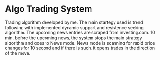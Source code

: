 # Algo Trading System
Trading algorithm developed by me.
The main startegy used is trend following with implemented dynamic support and resistence seeking algorithm.
The upcoming news entries are scraped from investing.com. 10 min. before the upcoming news, the system stops the main strategy algorithm and goes to News mode.
News mode is scanning for rapid price changes for 10 second and if there is such, it opens trades in the direction of the move.
